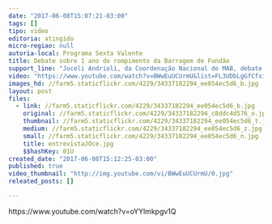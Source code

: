 ```yaml
---
date: "2017-06-08T15:07:21-03:00"
tags: []
tipo: video
editoria: atingido
micro-regiao: null
autoria-local: Programa Sexta Valente
title: Debate sobre 1 ano do rompimento da Barragem de Fundão
support_line: "Joceli Andrioli, da Coordenação Nacional do MAB, debate sobre 1 ano do crime da Samarco e 6 meses do Golpe, no Programa Sexta Valente em novembro de 2016"
video: "https://www.youtube.com/watch?v=BWwEuUCUrmU&list=FL3UDbLgGfCfxiHDc7m8faQQ"
images_hd: //farm5.staticflickr.com/4229/34337182294_ee054ec5d6_b.jpg
layout: post
files:
  - link: //farm5.staticflickr.com/4229/34337182294_ee054ec5d6_b.jpg
    original: //farm5.staticflickr.com/4229/34337182294_c8ddc4d576_o.jpg
    thumbnail: //farm5.staticflickr.com/4229/34337182294_ee054ec5d6_t.jpg
    medium: //farm5.staticflickr.com/4229/34337182294_ee054ec5d6_z.jpg
    small: //farm5.staticflickr.com/4229/34337182294_ee054ec5d6_n.jpg
    title: entrevistaJOce.jpg
    $$hashKey: 01U
created_date: "2017-06-08T15:12:25-03:00"
published: true
video_thumbnail: "http://img.youtube.com/vi/BWwEuUCUrmU/0.jpg"
releated_posts: []

---
```

<p>https://www.youtube.com/watch?v=oYYlmkpgv1Q</p>
